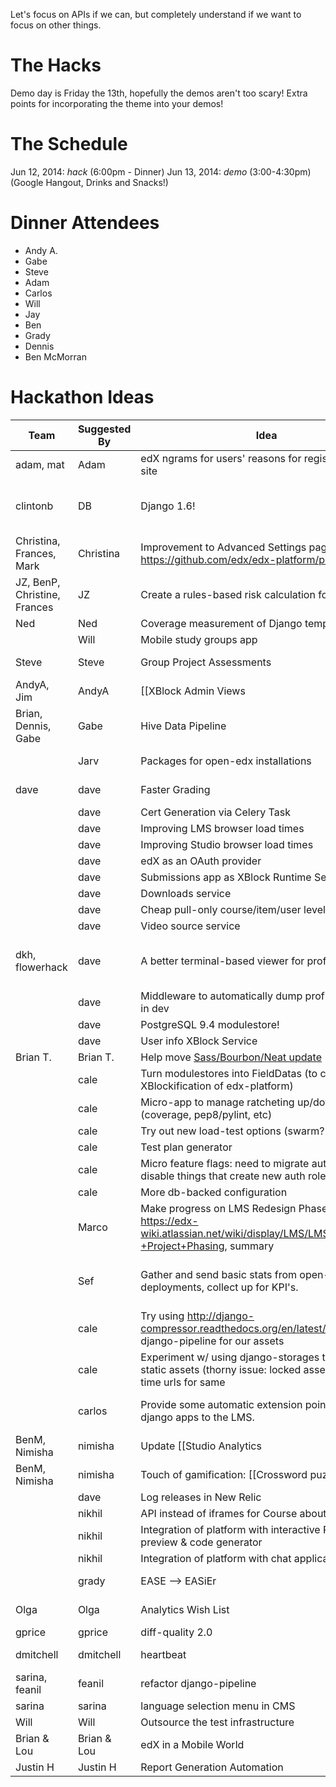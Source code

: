 Let's focus on APIs if we can, but completely understand if we want to focus on other things.

# The Hacks

Demo day is Friday the 13th, hopefully the demos aren't too scary! Extra points for incorporating the theme into your demos!

# The Schedule
Jun 12, 2014: *hack* (6:00pm - Dinner)
Jun 13, 2014: *demo* (3:00-4:30pm) (Google Hangout, Drinks and Snacks!)

# Dinner Attendees
* Andy A.
* Gabe 
* Steve
* Adam
* Carlos
* Will
* Jay
* Ben
* Grady
* Dennis
* Ben McMorran

# Hackathon Ideas

Team | Suggested By | Idea        | Notes |
-----|--------------|-------------|------- |
| adam, mat | Adam | edX ngrams for users' reasons for registering for the site | Why do people sign up for edX? Do student goals correlate with success? Completion rates? Courses enrolled in? |
| clintonb | DB      | Django 1.6! | It's a crazy idea. But I want to give it a shot. ([the work begins here](https://github.com/edx/xblock-sdk/pull/10)); (dave: maybe 1.7? It's almost out... cale: shoot for 1.7! Also, see https://github.com/edx/edx-platform/wiki/Moving-to-Django-1.7); clintonb: https://github.com/clintonb/edx-platform/tree/django-upgrade |
| Christina, Frances, Mark | Christina| Improvement to Advanced Settings page in Studio https://github.com/edx/edx-platform/pull/4073| Display names, help, hide "deprecated" fields, possibly validation. Add some structure; links to docs for each https://github.com/edx/edx-platform/pull/4073|
| JZ, BenP, Christine, Frances | JZ | Create a rules-based risk calculation for PRs | I got started with this [here](https://github.com/jzoldak/gh-pr-risk) |
|Ned | Ned     | Coverage measurement of Django templates | Last time was Mako, let's try Django. |
|| Will    | Mobile study groups app  |  |
|Steve |Steve   | Group Project Assessments | https://github.com/edx/edx-ora2/tree/sanchez/group_projects Allow a group of students to collaborate on a single project, submit it for review, then grade peer groups. Yay! |
|AndyA, Jim |AndyA | [[XBlock Admin Views|xblock-admin-views]], [[Project PR|https://github.com/edx/edx-platform/pull/4079]] | Support global/course-scoped admin pages for xblocks (for Studio, but would love help with Instructor Dashboard integration) |
| Brian, Dennis, Gabe |Gabe | Hive Data Pipeline | Load all event data (and maybe some other sources) in to hive tables to experiment with and run adhoc queries against. |
||Jarv | Packages for open-edx installations | Install edX without having to go out to pypi, github, with a package for every role. How about `apt-get install edx`? |
|dave| dave  | Faster Grading | 3x or so speedup, needs cleanup and testing: https://github.com/edx/edx-platform/pull/4100 |
|| dave  | Cert Generation via Celery Task | 
|| dave  | Improving LMS browser load times | 
|| dave  | Improving Studio browser load times |
|| dave  | edX as an OAuth provider | i.e. SSO between edX apps |
|| dave  | Submissions app as XBlock Runtime Service | 
|| dave  | Downloads service | A facility for writing files to S3 that would be made available for XBlocks. |
|| dave  | Cheap pull-only course/item/user level notifications | 
|| dave  | Video source service | abstract away different locations/encodings |
|dkh, flowerhack| dave  | A better terminal-based viewer for profiling results | i.e. a better RunSnakeRun (something like/based on https://github.com/nedbat/memsee could be cool) (dave: python -m pstats already provides basic cmdline functionality, but I was looking to make a tree listing cumulative view and other context-specific data via something like urwid) |
|| dave  | Middleware to automatically dump profiles of views in dev | to make performance debugging easier |
|| dave  | PostgreSQL 9.4 modulestore! | |
|| dave  | User info XBlock Service | |
| Brian T. | Brian T. | Help move [Sass/Bourbon/Neat update](https://github.com/edx/edx-platform/pull/3462) | Status: **Merged**|
|| cale  | Turn modulestores into FieldDatas (to continue the XBlockification of edx-platform) | |
|| cale  | Micro-app to manage ratcheting up/down of values (coverage, pep8/pylint, etc) | Sarina: Am curious what you're thinking for this |
|| cale  | Try out new load-test options (swarm? gatling?) | |
|| cale  | Test plan generator | |
|| cale  | Micro feature flags: need to migrate auth roles? Just disable things that create new auth roles | |
|| cale  | More db-backed configuration | |
|| Marco  | Make progress on LMS Redesign Phases 1-4 see: https://edx-wiki.atlassian.net/wiki/display/LMS/LMS+Redesign+-+Project+Phasing, summary  | |
|| Sef | Gather and send basic stats from open-source deployments, collect up for KPI's.  | Reqts: Opt in.  management command to preview what would be sent, send once, or send periodically (celery beat?).  Aggregate stats only: enrollments, certificates, etc.  Server to collect stats.  What transport, email? I can't participate myself, but would be a fun feature to hack in |
|| cale | Try using http://django-compressor.readthedocs.org/en/latest/ instead of django-pipeline for our assets |
|| cale | Experiment w/ using django-storages to power our static assets (thorny issue: locked assets and one-time urls for same |
|| carlos | Provide some automatic extension points for external django apps to the LMS.| The idea is to move apps like psychometrics and licenses to their own reports, but still let people easily include them in their deployments with just changes to django settings (not to url.py)|
| BenM, Nimisha | nimisha | Update [[Studio Analytics|https://edx-wiki.atlassian.net/wiki/display/STU/Studio+Analytics]]  | We already upload data using segment.io, but some is buggy and more should be tracked.  Here's the PR: https://github.com/edx/edx-platform/pull/4082/|
|BenM, Nimisha | nimisha | Touch of gamification: [[Crossword puzzle xBlock|https://github.com/edx/edx-platform/tree/benmcmorran/crossword-xblock]] | Add a little "fun" way of testing students. |
|| dave | Log releases in New Relic | https://rpm.newrelic.com/accounts/88178/applications/1588430/deployments/instructions
|| nikhil | API instead of iframes for Course about pages | https://edx-wiki.atlassian.net/browse/WEB-869
|| nikhil | Integration of platform with interactive Raspberry Pi preview & code generator |
|| nikhil | Integration of platform with chat application |
|| grady | EASE --> EASiEr | I think that sums it up.  Diving into EASE, doing a deep clean. Removing Redundancy, speeding things up.  Not doing quadruple checking for ASCII formatting.  Etc. |
| Olga | Olga | Analytics Wish List | Gather questions from teams about our courses and students. Some results and PPT: https://edx-wiki.atlassian.net/wiki/display/AN/Analytics+Wish+List |
| gprice | gprice | diff-quality 2.0 | Productizing work from last hackathon |
| dmitchell | dmitchell | heartbeat | refactor heartbeat to scale and to test service https://github.com/edx/edx-platform/pull/4078|
| sarina, feanil | feanil | refactor django-pipeline | remove coffeescript and sass compilation from paver and into django-pipeline |
| sarina | sarina | language selection menu in CMS | wire up Talbs' UX prototype of CMS language selector menu |
| Will | Will | Outsource the test infrastructure | Try out SolanoLabs as a replacement for Jenkins |
| Brian & Lou | Brian & Lou | edX in a Mobile World | What would edX designed from the ground up for mobile look like? [Prototype screens can be viewed here](http://invis.io/2FXUPJKD) |
|Justin H | Justin H | Report Generation Automation | link dependent tasks to run with one command with Luigi framework